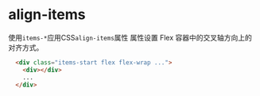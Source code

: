 # align-items

使用`items-*`应用CSS`align-items`属性 属性设置 Flex 容器中的交叉轴方向上的对齐方式。

  <script setup>
    const arrayAlignItems = [
      'start',
      'end',
      'center',
      'baseline',
      'stretch',
    ]
  </script>

 <template v-for="item in arrayAlignItems">
   <Example class="py-8 bd-2 bd bd-t-0 bd-l-0 bd-r-0 bd-gray">
      <div :class="'items-' + item" class="flex flex-wrap bd bd-solid px-8 h-48 gap-3 " >
        <div v-for="index in 6" class="bg-primary w-16 h-16">
          <div class="mt-5 text-canvas text-center">{{index}}</div>
        </div>
      </div>
      <div class="text-center text-2xl mb-8">{{'items-' +  item}}</div>
   </Example>
 </template>

 ```html
   <div class="items-start flex flex-wrap ...">
     <div></div>
     ...
   </div>
 ```
